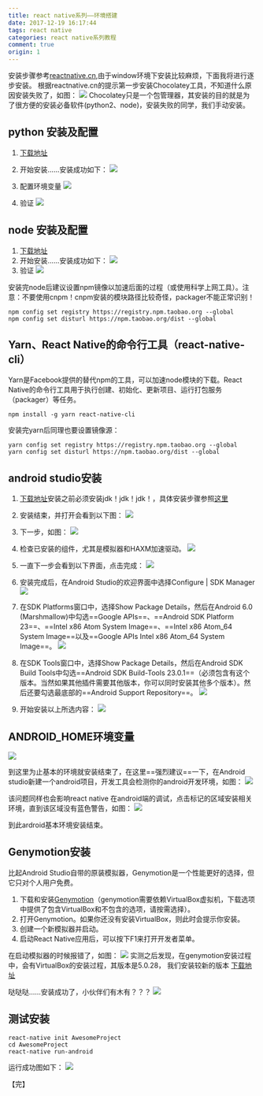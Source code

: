 ```yaml
---
title: react native系列——环境搭建
date: 2017-12-19 16:17:44
tags: react native
categories: react native系列教程
comment: true
origin: 1
---
```


安装步骤参考[reactnative.cn](http://reactnative.cn/docs/0.51/getting-started.html),由于window环境下安装比较麻烦，下面我将进行逐步安装。
根据reactnative.cn的提示第一步安装Chocolatey工具，不知道什么原因安装失败了，如图：
![](http://cdn.rnode.me/images/20171218/img2.jpg)
Chocolatey只是一个包管理器，其安装的目的就是为了很方便的安装必备软件(python2、node)，安装失败的同学，我们手动安装。

## python 安装及配置
1. [下载地址](https://www.python.org/ftp/python/2.7.14/python-2.7.14.msi)

2. 开始安装……安装成功如下：
![](http://cdn.rnode.me/images/20171218/img3.jpg)

3. 配置环境变量
![](http://cdn.rnode.me/images/20171218/img4.jpg)
4. 验证
![](http://cdn.rnode.me/images/20171218/img5.jpg)

## node 安装及配置
1. [下载地址](https://nodejs.org/dist/v8.9.3/node-v8.9.3-x64.msi)
2. 开始安装……安装成功如下：
![](http://cdn.rnode.me/images/20171218/img6.jpg)
3. 验证
![](http://cdn.rnode.me/images/20171218/img7.jpg)

安装完node后建议设置npm镜像以加速后面的过程（或使用科学上网工具）。注意：不要使用cnpm！cnpm安装的模块路径比较奇怪，packager不能正常识别！
```
npm config set registry https://registry.npm.taobao.org --global
npm config set disturl https://npm.taobao.org/dist --global
```

## Yarn、React Native的命令行工具（react-native-cli）

Yarn是Facebook提供的替代npm的工具，可以加速node模块的下载。React Native的命令行工具用于执行创建、初始化、更新项目、运行打包服务（packager）等任务。

```
npm install -g yarn react-native-cli
```
安装完yarn后同理也要设置镜像源：

```
yarn config set registry https://registry.npm.taobao.org --global
yarn config set disturl https://npm.taobao.org/dist --global
```

## android studio安装

1. [下载地址](https://dl.google.com/dl/android/studio/install/3.0.0.18/android-studio-ide-171.4408382-windows.exe)安装之前必须安装jdk！jdk！jdk！，具体安装步骤参照[这里](http://blog.csdn.net/u012934325/article/details/73441617)
2. 安装结束，并打开会看到以下图：
![](http://cdn.rnode.me/images/20171218/img8.jpg)

3. 下一步，如图：
![](http://cdn.rnode.me/images/20171218/img9.jpg)
4. 检查已安装的组件，尤其是模拟器和HAXM加速驱动。
![](http://cdn.rnode.me/images/20171218/img10.jpg)
5. 一直下一步会看到以下界面，点击完成：
![](http://cdn.rnode.me/images/20171218/img11.jpg)
6. 安装完成后，在Android Studio的欢迎界面中选择Configure | SDK Manager
![](http://cdn.rnode.me/images/20171218/img13.jpg)
7. 在SDK Platforms窗口中，选择Show Package Details，然后在Android 6.0 (Marshmallow)中勾选==Google APIs==、==Android SDK Platform 23==、==Intel x86 Atom System Image==、==Intel x86 Atom_64 System Image==以及==Google APIs Intel x86 Atom_64 System Image==。
![](http://cdn.rnode.me/images/20171218/img14.jpg)
8. 在SDK Tools窗口中，选择Show Package Details，然后在Android SDK Build Tools中勾选==Android SDK Build-Tools 23.0.1==（必须包含有这个版本。当然如果其他插件需要其他版本，你可以同时安装其他多个版本）。然后还要勾选最底部的==Android Support Repository==。
![](http://cdn.rnode.me/images/20171218/img15.jpg)
9. 开始安装以上所选内容：
![](http://cdn.rnode.me/images/20171218/img16.jpg)

## ANDROID_HOME环境变量
![](http://cdn.rnode.me/images/20171218/img17.jpg)

到这里为止基本的环境就安装结束了，在这里==强烈建议==一下，在Android studio新建一个android项目，开发工具会检测你的android开发环境，如图：
![](http://cdn.rnode.me/images/20171218/img18.jpg)

该问题同样也会影响react native 在android端的调试，点击标记的区域安装相关环境，直到该区域没有蓝色警告，如图：
![](http://cdn.rnode.me/images/20171218/img19.jpg)

到此ardroid基本环境安装结束。

## Genymotion安装

比起Android Studio自带的原装模拟器，Genymotion是一个性能更好的选择，但它只对个人用户免费。
1. 下载和安装[Genymotion](https://dl.genymotion.com/releases/genymotion-2.11.0/genymotion-2.11.0-vbox.exe)（genymotion需要依赖VirtualBox虚拟机，下载选项中提供了包含VirtualBox和不包含的选项，请按需选择）。
2. 打开Genymotion。如果你还没有安装VirtualBox，则此时会提示你安装。
3. 创建一个新模拟器并启动。
4. 启动React Native应用后，可以按下F1来打开开发者菜单。

在启动模拟器的时候报错了，如图：
![](http://cdn.rnode.me/images/20171218/img21.jpg)
实测之后发现，在genymotion安装过程中，会有VirtualBox的安装过程，其版本是5.0.28，
我们安装较新的版本 [下载地址](http://sw.bos.baidu.com/sw-search-sp/software/6bda11b7d3256/VirtualBox-5.1.30.18389-Win.exe)

哒哒哒……安装成功了，小伙伴们有木有？？？
![](http://cdn.rnode.me/images/20171218/img22.jpg)

## 测试安装

```
react-native init AwesomeProject
cd AwesomeProject
react-native run-android
```

运行成功图如下：
![](http://cdn.rnode.me/images/20171218/img23.jpg)

【完】
